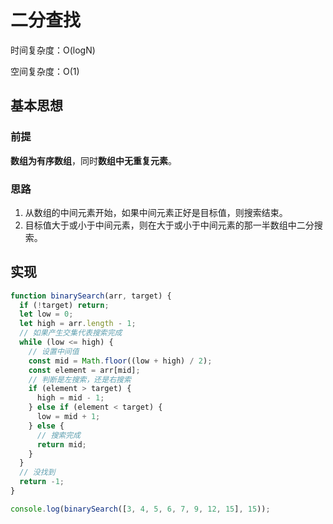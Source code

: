 # 二分查找

时间复杂度：O(logN)

空间复杂度：O(1)

## 基本思想

### 前提

**数组为有序数组**，同时**数组中无重复元素**。

### 思路

1. 从数组的中间元素开始，如果中间元素正好是目标值，则搜索结束。
2. 目标值大于或小于中间元素，则在大于或小于中间元素的那一半数组中二分搜索。

## 实现

```js
function binarySearch(arr, target) {
  if (!target) return;
  let low = 0;
  let high = arr.length - 1;
  // 如果产生交集代表搜索完成
  while (low <= high) {
    // 设置中间值
    const mid = Math.floor((low + high) / 2);
    const element = arr[mid];
    // 判断是左搜索，还是右搜索
    if (element > target) {
      high = mid - 1;
    } else if (element < target) {
      low = mid + 1;
    } else {
      // 搜索完成
      return mid;
    }
  }
  // 没找到
  return -1;
}

console.log(binarySearch([3, 4, 5, 6, 7, 9, 12, 15], 15));
```
